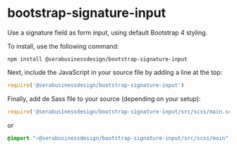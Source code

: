 # bootstrap-signature-input
Use a signature field as form input, using default Bootstrap 4 styling.

To install, use the following command:
```shell script
npm install @serabusinessdesign/bootstrap-signature-input
```

Next, include the JavaScript in your source file by adding a line at the top:
```javascript
require('@serabusinessdesign/bootstrap-signature-input')
```

Finally, add de Sass file to your source (depending on your setup):
```javascript
require('@serabusinessdesign/bootstrap-signature-input/src/scss/main.scss')
```
or
```scss
@import "~@serabusinessdesign/bootstrap-signature-input/src/scss/main";
```
